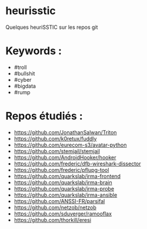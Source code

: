 # heurisstic
Quelques heuriSSTIC sur les repos git

Keywords :
==========

- #troll
- #bullshit
- #cyber
- #bigdata
- #rump

Repos étudiés :
===============

- https://github.com/JonathanSalwan/Triton
- https://github.com/k0retux/fuddly
- https://github.com/eurecom-s3/avatar-python
- https://github.com/stemjail/stemjail
- https://github.com/AndroidHooker/hooker
- https://github.com/frederic/dfb-wireshark-dissector
- https://github.com/frederic/pflupg-tool
- https://github.com/quarkslab/irma-frontend
- https://github.com/quarkslab/irma-brain
- https://github.com/quarkslab/irma-probe
- https://github.com/quarkslab/irma-ansible
- https://github.com/ANSSI-FR/parsifal
- https://github.com/netzob/netzob
- https://github.com/sduverger/ramooflax
- https://github.com/thorkill/eresi
